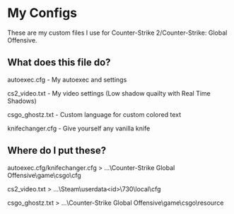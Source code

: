 # My Configs
These are my custom files I use for Counter-Strike 2/Counter-Strike: Global Offensive.

## What does this file do?
autoexec.cfg - My autoexec and settings

cs2_video.txt - My video settings (Low shadow quailty with Real Time Shadows)

csgo_ghostz.txt - Custom language for custom colored text

knifechanger.cfg - Give yourself any vanilla knife

## Where do I put these?
autoexec.cfg/knifechanger.cfg > ...\Counter-Strike Global Offensive\game\csgo\cfg

cs2_video.txt > ...\Steam\userdata\<id>\730\local\cfg

csgo_ghostz.txt > ...\Counter-Strike Global Offensive\game\csgo\resource
